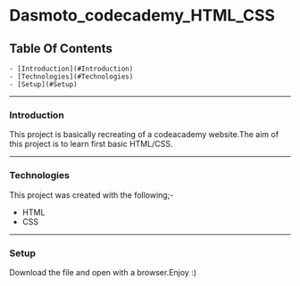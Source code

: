 # Dasmoto_codecademy_HTML_CSS

## Table Of Contents
    - [Introduction](#Introduction)
    - [Technologies](#Technologies)
    - [Setup](#Setup)


-----

### **Introduction**
This project is basically recreating of a codeacademy website.The aim of this project is to learn first basic HTML/CSS.





---

### **Technologies**
This project was created with the following;-

- HTML
- CSS

---
### **Setup**

Download the file and open with a browser.Enjoy :) 
